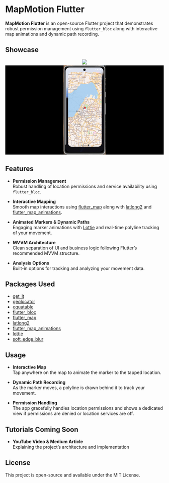 # MapMotion Flutter

**MapMotion Flutter** is an open-source Flutter project that demonstrates robust permission management using `flutter_bloc` along with interactive map animations and dynamic path recording.

## Showcase

<p align="center">
  <img src="https://github.com/FlutterWiz/mapmotion_flutter/blob/main/assets/showcases/showcase1.gif?raw=true" width="600">
  <img src="https://github.com/FlutterWiz/mapmotion_flutter/blob/main/assets/showcases/showcase2.gif?raw=true" width="600">
</p>

## Features

- **Permission Management**  
  Robust handling of location permissions and service availability using `flutter_bloc`.
  
- **Interactive Mapping**  
  Smooth map interactions using [flutter_map](https://pub.dev/packages/flutter_map) along with [latlong2](https://pub.dev/packages/latlong2) and [flutter_map_animations](https://pub.dev/packages/flutter_map_animations).

- **Animated Markers & Dynamic Paths**  
  Engaging marker animations with [Lottie](https://pub.dev/packages/lottie) and real-time polyline tracking of your movement.

- **MVVM Architecture**  
  Clean separation of UI and business logic following Flutter’s recommended MVVM structure.

- **Analysis Options**  
  Built-in options for tracking and analyzing your movement data.

## Packages Used

- [get_it](https://pub.dev/packages/get_it)
- [geolocator](https://pub.dev/packages/geolocator)
- [equatable](https://pub.dev/packages/equatable)
- [flutter_bloc](https://pub.dev/packages/flutter_bloc)
- [flutter_map](https://pub.dev/packages/flutter_map)
- [latlong2](https://pub.dev/packages/latlong2)
- [flutter_map_animations](https://pub.dev/packages/flutter_map_animations)
- [lottie](https://pub.dev/packages/lottie)
- [soft_edge_blur](https://pub.dev/packages/soft_edge_blur)

## Usage
- **Interactive Map**  
  Tap anywhere on the map to animate the marker to the tapped location.
  
- **Dynamic Path Recording**  
  As the marker moves, a polyline is drawn behind it to track your movement.

- **Permission Handling**  
  The app gracefully handles location permissions and shows a dedicated view if permissions are denied or location services are off.

## Tutorials Coming Soon
- **YouTube Video & Medium Article**  
  Explaining the project’s architecture and implementation

## License

This project is open-source and available under the MIT License.
